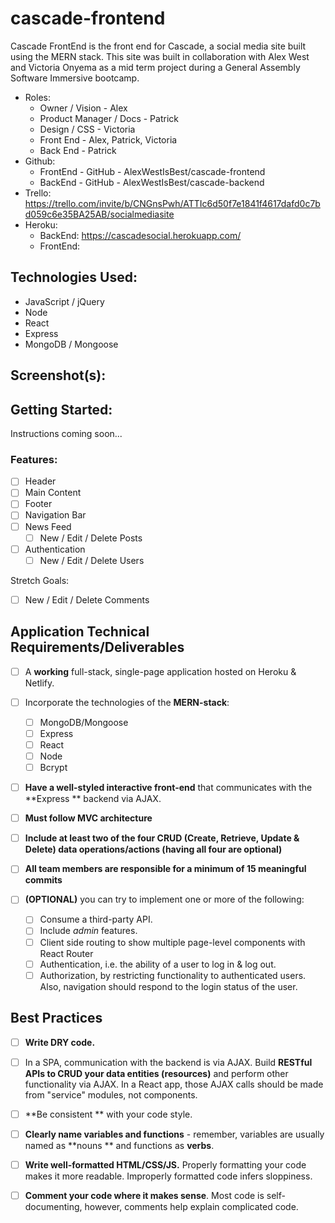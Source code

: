 # cascade-frontend
Cascade FrontEnd is the front end for Cascade, a social media site built using the MERN stack. This site was built in collaboration with Alex West and Victoria Onyema as a mid term project during a General Assembly Software Immersive bootcamp.

* Roles:
  * Owner / Vision - Alex
  * Product Manager / Docs - Patrick
  * Design / CSS - Victoria
  * Front End - Alex, Patrick, Victoria
  * Back End - Patrick
* Github:
  * FrontEnd - GitHub - AlexWestIsBest/cascade-frontend
  * BackEnd - GitHub - AlexWestIsBest/cascade-backend
* Trello: https://trello.com/invite/b/CNGnsPwh/ATTIc6d50f7e1841f4617dafd0c7bd059c6e35BA25AB/socialmediasite
* Heroku: 
   * BackEnd:  https://cascadesocial.herokuapp.com/
   * FrontEnd: 
   
## Technologies Used: 
- JavaScript / jQuery
- Node
- React
- Express 
- MongoDB / Mongoose

## Screenshot(s):

## Getting Started: 
Instructions coming soon...

### Features:
- [ ] Header
- [ ] Main Content
- [ ] Footer
- [ ] Navigation Bar
- [ ] News Feed
  - [ ] New / Edit / Delete Posts
- [ ] Authentication
  - [ ] New / Edit / Delete Users

Stretch Goals:
- [ ] New / Edit / Delete Comments

## Application Technical Requirements/Deliverables

- [ ] A **working** full-stack, single-page application hosted on Heroku & Netlify.

- [ ] Incorporate the technologies of the **MERN-stack**:
  - [ ] MongoDB/Mongoose
  - [ ] Express
  - [ ] React
  - [ ] Node
  - [ ] Bcrypt
- [ ] **Have a well-styled interactive front-end** that communicates with the **Express ** backend via AJAX.

- [ ] **Must follow MVC architecture**

- [ ] **Include at least two of the four CRUD (Create, Retrieve, Update & Delete) data operations/actions (having all four are optional)**

- [ ] **All team members are responsible for a minimum of 15 meaningful commits**

- [ ] **(OPTIONAL)** you can try to implement one or more of the following:
  - [ ] Consume a third-party API.
  - [ ] Include _admin_ features.
  - [ ] Client side routing to show multiple page-level components with React Router
  - [ ] Authentication, i.e. the ability of a user to log in & log out.
  - [ ] Authorization, by restricting functionality to authenticated users. Also, navigation should respond to the login status of the user.
  
## [](#best-practices)Best Practices

- [ ] **Write DRY code.**

- [ ] In a SPA, communication with the backend is via AJAX. Build **RESTful APIs to CRUD your data entities (resources)** and perform other functionality via AJAX. In a React app, those AJAX calls should be made from "service" modules, not components.

- [ ] **Be consistent ** with your code style.

- [ ] **Clearly name variables and functions** - remember, variables are usually named as **nouns ** and functions as **verbs**.

- [ ] **Write well-formatted HTML/CSS/JS.** Properly formatting your code makes it more readable. Improperly formatted code infers sloppiness.

- [ ] **Comment your code where it makes sense**. Most code is self-documenting, however, comments help explain complicated code.

